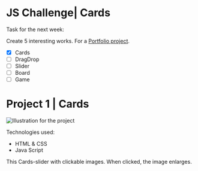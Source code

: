 # JS Challenge| Cards

Task for the next week:

Create 5 interesting works. For a [Portfolio project](https://github.com/AnastasiiaSorina/Portfolio-Project).
- [x] Cards
- [ ] DragDrop
- [ ] Slider 
- [ ] Board
- [ ] Game 

# Project 1 | Cards
![Illustration for the project](https://github.com/AnastasiiaSorina/Slide/blob/main/img.gif)

Technologies used:
- HTML & CSS
- Java Script

This Cards-slider with clickable images. When clicked, the image enlarges.
